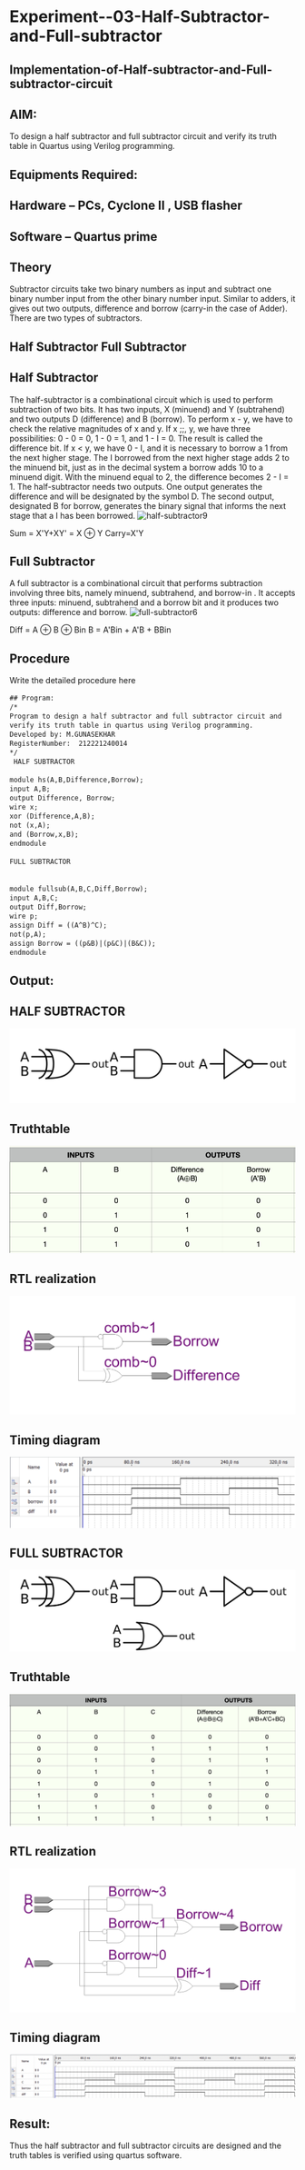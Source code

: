 # Experiment--03-Half-Subtractor-and-Full-subtractor
## Implementation-of-Half-subtractor-and-Full-subtractor-circuit
## AIM:
To design a half subtractor and full subtractor circuit and verify its truth table in Quartus using Verilog programming.

## Equipments Required:
## Hardware – PCs, Cyclone II , USB flasher
## Software – Quartus prime
## Theory
Subtractor circuits take two binary numbers as input and subtract one binary number input from the other binary number input. Similar to adders, it gives out two outputs, difference and borrow (carry-in the case of Adder). There are two types of subtractors.

## Half Subtractor Full Subtractor
## Half Subtractor
The half-subtractor is a combinational circuit which is used to perform subtraction of two bits. It has two inputs, X (minuend) and Y (subtrahend) and two outputs D (difference) and B (borrow). To perform x - y, we have to check the relative magnitudes of x and y. If x ;;, y, we have three possibilities: 0 - 0 = 0, 1 - 0 = 1, and 1 - I = 0. The result is called the difference bit. If x < y, we have 0 - I, and it is necessary to borrow a 1 from the next higher stage. The I borrowed from the next higher stage adds 2 to the minuend bit, just as in the decimal system a borrow adds 10 to a minuend digit. With the minuend equal to 2, the difference becomes 2 - I = 1. The half-subtractor needs two outputs. One output generates the difference and will be designated by the symbol D. The second output, designated B for borrow, generates the binary signal that informs the next stage that a I has been borrowed.
![half-subtractor9](https://user-images.githubusercontent.com/36288975/166112538-58c3bc7c-ee5d-4e6a-ac8d-8e8328efe27a.png)


Sum = X'Y+XY' = X ⊕ Y
Carry=X'Y

## Full Subtractor
A full subtractor is a combinational circuit that performs subtraction involving three bits, namely minuend, subtrahend, and borrow-in . It accepts three inputs: minuend, subtrahend and a borrow bit and it produces two outputs: difference and borrow. 
![full-subtractor6](https://user-images.githubusercontent.com/36288975/166112541-24c68359-3de8-4674-ae22-8272ffc385ed.png)


Diff = A ⊕ B ⊕ Bin B = A'Bin + A'B + BBin

## Procedure



Write the detailed procedure here 

```
## Program:
/*
Program to design a half subtractor and full subtractor circuit and verify its truth table in quartus using Verilog programming.
Developed by: M.GUNASEKHAR
RegisterNumber:  212221240014
*/
 HALF SUBTRACTOR

module hs(A,B,Difference,Borrow);
input A,B;
output Difference, Borrow;
wire x;
xor (Difference,A,B);
not (x,A);
and (Borrow,x,B);
endmodule

FULL SUBTRACTOR


module fullsub(A,B,C,Diff,Borrow);
input A,B,C;
output Diff,Borrow;
wire p;
assign Diff = ((A^B)^C);
not(p,A);
assign Borrow = ((p&B)|(p&C)|(B&C));
endmodule
```
## Output:
## HALF SUBTRACTOR
![output](https://github.com/gunasekhar159/Experiment--03-Half-Subtractor-and-Full-subtractor/blob/main/11.png/?raw=true)

## Truthtable
![output](https://github.com/gunasekhar159/Experiment--03-Half-Subtractor-and-Full-subtractor/blob/main/12.png?raw=true)




##  RTL realization
![output](https://github.com/gunasekhar159/Experiment--03-Half-Subtractor-and-Full-subtractor/blob/main/13.png?raw=true)


## Timing diagram 
![output](https://github.com/gunasekhar159/Experiment--03-Half-Subtractor-and-Full-subtractor/blob/main/14.png?raw=true)

## FULL SUBTRACTOR
![output](https://github.com/gunasekhar159/Experiment--03-Half-Subtractor-and-Full-subtractor/blob/main/15.png?raw=true)

## Truthtable
![output](https://github.com/gunasekhar159/Experiment--03-Half-Subtractor-and-Full-subtractor/blob/main/16.png?raw=true)

## RTL realization
![output](https://github.com/gunasekhar159/Experiment--03-Half-Subtractor-and-Full-subtractor/blob/main/17.png?raw=true)

## Timing diagram
![output](https://github.com/gunasekhar159/Experiment--03-Half-Subtractor-and-Full-subtractor/blob/main/18.png?raw=true)

## Result:
Thus the half subtractor and full subtractor circuits are designed and the truth tables is verified using quartus software.
